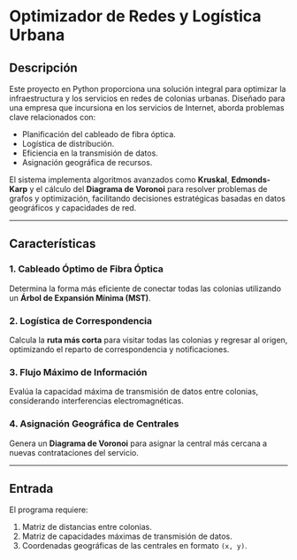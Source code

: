 # Optimizador de Redes y Logística Urbana

## Descripción  
Este proyecto en Python proporciona una solución integral para optimizar la infraestructura y los servicios en redes de colonias urbanas. Diseñado para una empresa que incursiona en los servicios de Internet, aborda problemas clave relacionados con:  
- Planificación del cableado de fibra óptica.  
- Logística de distribución.  
- Eficiencia en la transmisión de datos.  
- Asignación geográfica de recursos.  

El sistema implementa algoritmos avanzados como **Kruskal**, **Edmonds-Karp** y el cálculo del **Diagrama de Voronoi** para resolver problemas de grafos y optimización, facilitando decisiones estratégicas basadas en datos geográficos y capacidades de red.  

---

## Características  
### 1. Cableado Óptimo de Fibra Óptica  
Determina la forma más eficiente de conectar todas las colonias utilizando un **Árbol de Expansión Mínima (MST)**.  

### 2. Logística de Correspondencia  
Calcula la **ruta más corta** para visitar todas las colonias y regresar al origen, optimizando el reparto de correspondencia y notificaciones.  

### 3. Flujo Máximo de Información  
Evalúa la capacidad máxima de transmisión de datos entre colonias, considerando interferencias electromagnéticas.  

### 4. Asignación Geográfica de Centrales  
Genera un **Diagrama de Voronoi** para asignar la central más cercana a nuevas contrataciones del servicio.  

---

## Entrada  
El programa requiere:  
1. Matriz de distancias entre colonias.  
2. Matriz de capacidades máximas de transmisión de datos.  
3. Coordenadas geográficas de las centrales en formato `(x, y)`.  
